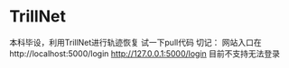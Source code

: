 # TrillNet
本科毕设，利用TrillNet进行轨迹恢复
试一下pull代码
切记：
网站入口在http://localhost:5000/login
http://127.0.0.1:5000/login 目前不支持无法登录